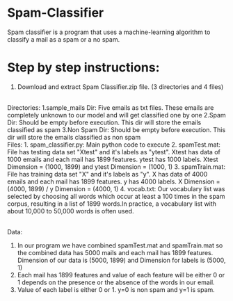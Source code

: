 # Spam-Classifier
Spam classifier is a program that uses a machine-learning algorithm to classify a mail as a spam or a no spam.
# Step by step instructions:
1. Download and extract Spam Classifier.zip file. (3 directories and 4 files)<br />
<br />
  Directories:
1.sample_mails Dir: Five emails as txt files. These emails are completely unknown to our model and will get classified one by one
2.Spam Dir: Should be empty before execution. This dir will store the emails classified as spam
3.Non Spam Dir: Should be empty before execution. This dir will store the emails classified as non spam
<br /> 
  Files:
1. spam_classifier.py: Main python code to execute
2. spamTest.mat: File has testing data set "Xtest" and it's labels as "ytest". Xtest has data of 1000 emails and each mail has 1899 features. ytest has 1000 labels. Xtest Dimension = (1000, 1899) and ytest Dimension = (1000, 1)
3. spamTrain.mat: File has training data set "X" and it's labels as "y". X has data of 4000 emails and each mail has 1899 features. y has 4000 labels. X Dimension = (4000, 1899) / y Dimension = (4000, 1)
4. vocab.txt: Our vocabulary list was selected by choosing all words which occur at least a 100 times in the spam corpus, resulting in a list of 1899 words.In practice, a vocabulary list with about 10,000 to 50,000 words is often used.
<br />
<br />

  Data:
1. In our program we have combined spamTest.mat and spamTrain.mat so the combined data has 5000 mails and each mail has 1899 features. Dimension of our data is (5000, 1899) and Dimension for labels is (5000, 1)
2. Each mail has 1899 features and value of each feature will be either 0 or 1 depends on the presence or the absence of the words in our email.
3. Value of each label is either 0 or 1. y=0 is non spam and y=1 is spam.
